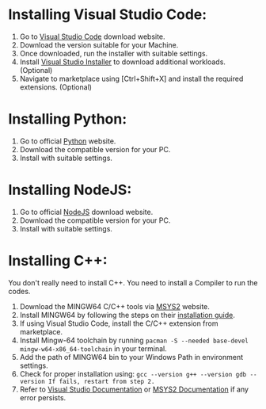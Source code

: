 # Installing Visual Studio Code:
1. Go to [Visual Studio Code](https://code.visualstudio.com/download) download website.
2. Download the version suitable for your Machine. 
3. Once downloaded, run the installer with suitable settings.
4. Install [Visual Studio Installer](https://visualstudio.microsoft.com/downloads/) to download additional workloads. (Optional)
5. Navigate to marketplace using [Ctrl+Shift+X] and install the required extensions. (Optional)

# Installing Python:
1. Go to official [Python](https://www.python.org/) website.
2. Download the compatible version for your PC.
3. Install with suitable settings.

# Installing NodeJS:
1. Go to official [NodeJS](https://nodejs.org/en/) download website.
2. Download the compatible version for your PC.
3. Install with suitable settings.

# Installing C++:
You don't really need to install C++. You need to install a Compiler to run the codes.
1. Download the MINGW64 C/C++ tools via [MSYS2](https://www.msys2.org/) website.
2. Install MINGW64 by following the steps on their [installation guide](https://www.msys2.org/).
3. If using Visual Studio Code, install the C/C++ extension from marketplace.
4. Install Mingw-64 toolchain by running `pacman -S --needed base-devel mingw-w64-x86_64-toolchain` in your terminal.
5. Add the path of MINGW64 bin to your Windows Path in environment settings.
6. Check for proper installation using: ```gcc --version
g++ --version
gdb --version
If fails, restart from step 2.```
7. Refer to [Visual Studio Documentation](https://code.visualstudio.com/docs/cpp/config-mingw) or [MSYS2 Documentation](https://www.msys2.org/) if any error persists.